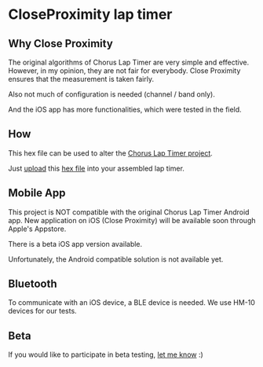 # CloseProximity lap timer

## Why Close Proximity

The original algorithms of Chorus Lap Timer are very simple and effective. However, in my opinion, they are not fair for everybody. Close Proximity ensures that the measurement is taken fairly. 

Also not much of configuration is needed (channel / band only).

And the iOS app has more functionalities, which were tested in the field.

## How

This hex file can be used to alter the [Chorus Lap Timer project](https://github.com/voroshkov/Chorus-RF-Laptimer).

Just [upload](https://github.com/euphy/polargraph/wiki/Uploading-precompiled-binary-hex-files) this [hex file](CloseProximity.ino.eightanaloginputs.hex) into your assembled lap timer.

## Mobile App

This project is NOT compatible with the original Chorus Lap Timer Android app.
New application on iOS (Close Proximity) will be available soon through Apple's Appstore.

There is a beta iOS app version available.

Unfortunately, the Android compatible solution is not available yet.

## Bluetooth

To communicate with an iOS device, a BLE device is needed. We use HM-10 devices for our tests.

## Beta

If you would like to participate in beta testing, [let me know](mailto:mstramski@gmail.com) :)

